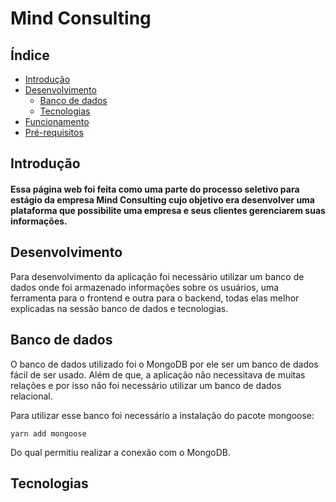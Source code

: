# Mind Consulting
<h2>Índice</h2>

  
   * [Introdução](#Introdução)
   * [Desenvolvimento](#Desenvolvimento)
      * [Banco de dados](#Banco-de-dados)
      * [Tecnologias](#Tecnologias)
   * [Funcionamento](#Funcionamento)
   * [Pré-requisitos](#remote-files)


<h2>Introdução</h2>
<h4>Essa página web foi feita como uma parte do processo seletivo para estágio da empresa Mind Consulting  cujo objetivo era desenvolver uma plataforma que possibilite uma empresa e seus clientes gerenciarem suas informações.</h4>

<h2>Desenvolvimento</h2>
Para desenvolvimento da aplicação foi necessário utilizar um banco de dados onde foi armazenado informações sobre os usuários, uma ferramenta para o frontend e outra para o backend, todas elas melhor explicadas na sessão banco de dados e tecnologias.

<h2> Banco de dados</h2>
  O banco de dados utilizado foi o MongoDB por ele ser um banco de dados fácil de ser usado. Além de que, a aplicação não necessitava de muitas relações e por isso não foi necessário utilizar um banco de dados relacional. 
  
  Para utilizar esse banco foi necessário a instalação do pacote mongoose:
   ```
   yarn add mongoose
   ```
  Do qual permitiu realizar a conexão com o MongoDB.
  
  <h2> Tecnologias</h2>


